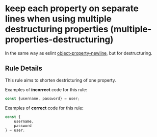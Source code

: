 # keep each property on separate lines when using multiple destructuring properties (multiple-properties-destructuring)

In the same way as eslint [object-property-newline](https://eslint.org/docs/rules/object-property-newline), but for destructuring.

## Rule Details

This rule aims to shorten destricturing of one property.

Examples of **incorrect** code for this rule:

```js
const {username, password} = user;
```

Examples of **correct** code for this rule:

```js
const {
    username,
    password
} = user;
```

